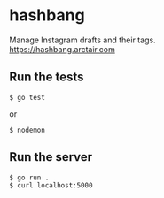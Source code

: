 # hashbang
Manage Instagram drafts and their tags.  
https://hashbang.arctair.com  
## Run the tests
```
$ go test
```
or
```
$ nodemon
```
## Run the server
```
$ go run .
$ curl localhost:5000
```

